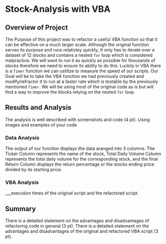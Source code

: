 # Stock-Analysis with VBA 

## Overview of Project
The Purpose of this project was to refactor a useful VBA function so that it can be effective on a much larger scale. Although the original function serves its purpose and runs relativley quickly; It only has to iterate over a dataset of 12 stocks and contains a nested `for` loop which is considered malpractice. We will want to run it as quickly as possible for thousands of stocks therefore we need to ensure its ability to do this. Luckily in VBA there is a `Timer` function we can ustilize to measure the speed of our scripts. Our Goal will be to take the VBA function we had previously created and modify/refractor it to run at a faster rate which is testable by the previously mentioned `Timer`. We will be using most of the original code as is but will find a way to improve the blocks relying on the nested `for` loop.  
## Results and Analysis
The analysis is well described with screenshots and code (4 pt).
Using images and examples of your code
### Data Analysis
The output of our function displays the data aranged into 3 columns. The Ticker Column represents the name of the stock, Total Daily Volume Column represents the total daily volume for the corresponding stock, and the final Return Column displays the return percentage or the stocks ending price divided by its starting price.

### VBA Analysis
___execution times of the original script and the refactored script.
## Summary
There is a detailed statement on the advantages and disadvantages of refactoring code in general (3 pt).
There is a detailed statement on the advantages and disadvantages of the original and refactored VBA script (3 pt).